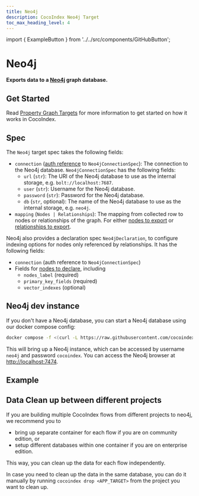 ```yaml
---
title: Neo4j
description: CocoIndex Neo4j Target
toc_max_heading_level: 4
---
```

import { ExampleButton } from '../../src/components/GitHubButton';

# Neo4j

**Exports data to a [Neo4j](https://neo4j.com/) graph database.**


## Get Started
Read [Property Graph Targets](./index.md#property-graph-targets) for more information to get started on how it works in CocoIndex.


## Spec

The `Neo4j` target spec takes the following fields:

*   `connection` ([auth reference](/docs/core/flow_def#auth-registry) to `Neo4jConnectionSpec`): The connection to the Neo4j database. `Neo4jConnectionSpec` has the following fields:
    *   `url` (`str`): The URI of the Neo4j database to use as the internal storage, e.g. `bolt://localhost:7687`.
    *   `user` (`str`): Username for the Neo4j database.
    *   `password` (`str`): Password for the Neo4j database.
    *   `db` (`str`, optional): The name of the Neo4j database to use as the internal storage, e.g. `neo4j`.
*   `mapping` (`Nodes | Relationships`): The mapping from collected row to nodes or relationships of the graph. For either [nodes to export](./index.md#nodes-to-export) or [relationships to export](./index.md#relationships-to-export).

Neo4j also provides a declaration spec `Neo4jDeclaration`, to configure indexing options for nodes only referenced by relationships. It has the following fields:

*   `connection` (auth reference to `Neo4jConnectionSpec`)
*   Fields for [nodes to declare](./index.md#declare-extra-node-labels), including
    *   `nodes_label` (required)
    *   `primary_key_fields` (required)
    *   `vector_indexes` (optional)

## Neo4j dev instance

If you don't have a Neo4j database, you can start a Neo4j database using our docker compose config:

```bash
docker compose -f <(curl -L https://raw.githubusercontent.com/cocoindex-io/cocoindex/refs/heads/main/dev/neo4j.yaml) up -d
```

This will bring up a Neo4j instance, which can be accessed by username `neo4j` and password `cocoindex`.
You can access the Neo4j browser at [http://localhost:7474](http://localhost:7474).

## Example
<ExampleButton
  href="https://github.com/cocoindex-io/cocoindex/tree/main/examples/docs_to_knowledge_graph"
  text="Docs to Knowledge Graph"
  margin="16px 0 24px 0"
/>

## Data Clean up between different projects
If you are building multiple CocoIndex flows from different projects to neo4j, we recommend you to

- bring up separate container for each flow if you are on community edition, or
- setup different databases within one container if you are on enterprise edition.

This way, you can clean up the data for each flow independently.

In case you need to clean up the data in the same database, you can do it manually by running `cocoindex drop <APP_TARGET>` from the project you want to clean up.
